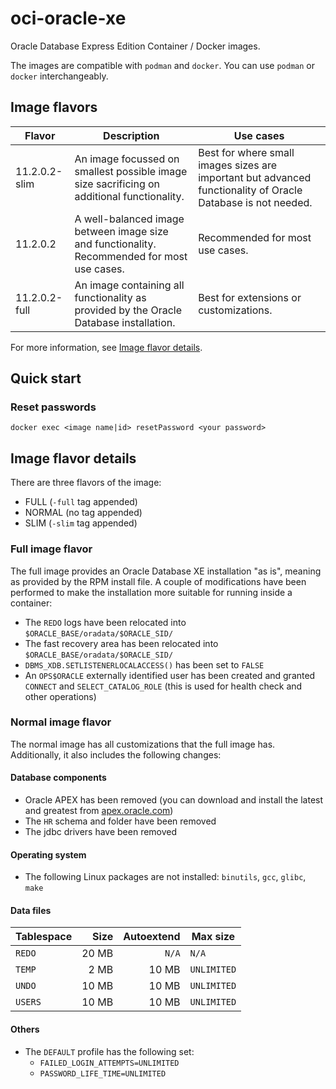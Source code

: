 # oci-oracle-xe
Oracle Database Express Edition Container / Docker images.

The images are compatible with `podman` and `docker`. You can use `podman` or `docker` interchangeably.

## Image flavors

| Flavor        | Description                                                                                 | Use cases                                                                                                    |
| ------------- | ------------------------------------------------------------------------------------------- | ------------------------------------------------------------------------------------------------------------ |
| 11.2.0.2-slim | An image focussed on smallest possible image size sacrificing on additional functionality.  | Best for where small images sizes are important but advanced functionality of Oracle Database is not needed. |
| 11.2.0.2      | A well-balanced image between image size and functionality. Recommended for most use cases. | Recommended for most use cases.                                                                              |
| 11.2.0.2-full | An image containing all functionality as provided by the Oracle Database installation.      | Best for extensions or customizations.                                                                       |

For more information, see [Image flavor details](#image-flavor-details).

## Quick start

### Reset passwords
```
docker exec <image name|id> resetPassword <your password>
```

## Image flavor details

There are three flavors of the image:
 * FULL (`-full` tag appended)
 * NORMAL (no tag appended)
 * SLIM (`-slim` tag appended)

### Full image flavor

The full image provides an Oracle Database XE installation "as is", meaning as provided by the RPM install file.
A couple of modifications have been performed to make the installation more suitable for running inside a container:

* The `REDO` logs have been relocated into `$ORACLE_BASE/oradata/$ORACLE_SID/`
* The fast recovery area has been relocated into `$ORACLE_BASE/oradata/$ORACLE_SID/`
* `DBMS_XDB.SETLISTENERLOCALACCESS()` has been set to `FALSE`
* An `OPS$ORACLE` externally identified user has been created and granted `CONNECT` and `SELECT_CATALOG_ROLE` (this is used for health check and other operations)

### Normal image flavor

The normal image has all customizations that the full image has.
Additionally, it also includes the following changes:

#### Database components
* Oracle APEX has been removed (you can download and install the latest and greatest from [apex.oracle.com](https://apex.oracle.com))
* The `HR` schema and folder have been removed
* The jdbc drivers have been removed

#### Operating system

* The following Linux packages are not installed: `binutils`, `gcc`, `glibc`, `make`

#### Data files

| Tablespace | Size   | Autoextend | Max size    |
| ---------- | -----: | ---------: | ----------- |
| `REDO`     | 20 MB  |      `N/A` | `N/A`       |
| `TEMP`     |  2 MB  |      10 MB | `UNLIMITED` |
| `UNDO`     | 10 MB  |      10 MB | `UNLIMITED` |
| `USERS`    | 10 MB  |      10 MB | `UNLIMITED` |

#### Others

* The `DEFAULT` profile has the following set:
  * `FAILED_LOGIN_ATTEMPTS=UNLIMITED`
  * `PASSWORD_LIFE_TIME=UNLIMITED`
